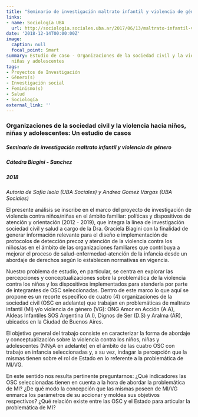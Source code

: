 ```yaml
---
title: "Seminario de investigación maltrato infantil y violencia de género"
links:
- name: Sociología UBA
  url: http://sociologia.sociales.uba.ar/2017/06/13/maltrato-infantil-violencia-genero/
date: '2018-12-14T00:00:00Z'
image:
  caption: null
  focal_point: Smart
summary: Estudio de caso - Organizaciones de la sociedad civil y la violencia hacia   niños,
  niñas y adolescentes
tags:
- Proyectos de Investigación
- Género(s)
- Investigación social
- Feminismo(s)
- Salud
- Sociología
external_link: ''
---
```


### Organizaciones de la sociedad civil y la violencia hacia niños, niñas y adolescentes: Un estudio de casos


##### Seminario de investigación maltrato infantil y violencia de género
##### Cátedra Biagini - Sanchez
##### 2018

_Autoria de Sofia Isola (UBA Sociales) y Andrea Gomez Vargas (UBA Sociales)_

El presente análisis se inscribe en el marco del proyecto de investigación de violencia contra niños/niñas en el ámbito familiar: políticas y dispositivos de atención y orientación (2012 - 2019), que integra la línea de investigación sociedad civil y salud a cargo de la Dra. Graciela Biagini con la finalidad de generar información relevante para el diseño e implementación de protocolos de detección precoz y atención de la violencia contra los niños/as en el ámbito de las organizaciones familiares que contribuya a mejorar el proceso de salud-enfermedad-atención de la infancia desde un abordaje de derechos según lo establecen normativas en vigencia.




Nuestro problema de estudio, en particular, se centra en explorar las percepciones y conceptualizaciones sobre la problemática de la violencia contra los niños y los dispositivos implementados para atenderla por parte de integrantes de OSC seleccionadas. Dentro de este marco lo que aquí se propone es un recorte específico de cuatro (4) organizaciones de la sociedad civil (OSC en adelante) que trabajan en problemáticas de maltrato infantil (MI) y/o violencia de género (VG): ONG Amor en Acción (A.A), Aldeas Infantiles SOS Argentina (A.I), Dignos de Ser (D.S) y Aralma (AR), ubicados en la Ciudad de Buenos Aires.




El objetivo general del trabajo consiste en caracterizar la forma de abordaje y conceptualización sobre la violencia contra los niños, niñas y adolescentes (NNyA en adelante) en el ámbito de las cuatro OSC con trabajo en infancia seleccionadas y, a su vez, indagar la percepción que la mismas tienen sobre el rol de Estado en lo referente a la problemática de MI/VG. 



En este sentido nos resulta pertinente preguntarnos: ¿Qué indicadores las OSC seleccionadas tienen en cuenta a la hora de abordar la problemática de MI? ¿De qué modo la concepción que las mismas poseen de MI/VG enmarca los parámetros de su accionar y moldea sus objetivos respectivos? ¿Qué relación existe entre las OSC y el Estado para articular la problemática de MI?








